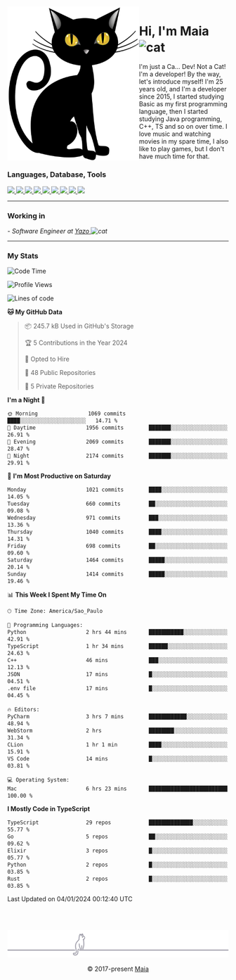 <img align="left" src="https://raw.githubusercontent.com/gabrielmaialva33/gabrielmaialva33/master/assets/cat_0.png" alt="Stats" width="300px">

<h1 align="left">Hi, I'm Maia 
<img src="https://emojis.slackmojis.com/emojis/images/1643509834/36299/black-cat.gif?1643509834" width="50" height="60" align="center"  alt="cat"/>
</h1>

I'm just a Ca... Dev! Not a Cat! I'm a developer! By the way, let's introduce myself!
I'm 25 years old, and I'm a developer since 2015, I started studying Basic as my first programming
language, then I started studying Java programming, C++, TS and so on over time.
I love music and watching movies in my spare time, I also like to play games, but I don't have much time for that.

<h3 align="left">Languages, Database, Tools</h3>
<p>
  <a href="https://www.typescriptlang.org">
    <img src="https://skillicons.dev/icons?i=ts" />
  </a>
  <a href="https://go.dev">
    <img src="https://skillicons.dev/icons?i=go" />
  </a>
  <a href="https://www.python.org">
    <img src="https://skillicons.dev/icons?i=python" />
  </a>
  <a href="https://gradle.org">
    <img src="https://skillicons.dev/icons?i=gradle" />
  </a>
  <a href="https://redis.io">
    <img src="https://skillicons.dev/icons?i=redis" />
  </a>
  <a href="https://www.mongodb.com">
    <img src="https://skillicons.dev/icons?i=mongodb" />
  </a>
  <a href="https://nodejs.org">
    <img src="https://skillicons.dev/icons?i=nodejs" />
  </a>
  <a href="https://www.javascript.com">
    <img src="https://skillicons.dev/icons?i=js" />
  </a>
  <a href="https://www.docker.com">
    <img src="https://skillicons.dev/icons?i=docker" />
  </a>
</p>

<hr/>

<h3>Working in</h3>

<p><em> - Software Engineer at <a href="[https://pdasolucoes.com.br](https://yazo.com.br/)">Yazo
</a><img src="https://media.giphy.com/media/WUlplcMpOCEmTGBtBW/giphy.gif" width="30" alt="cat"> 
</em></p>

<hr/>

### My Stats

<!--START_SECTION:waka-->
![Code Time](http://img.shields.io/badge/Code%20Time-3%2C655%20hrs%2018%20mins-blue)

![Profile Views](http://img.shields.io/badge/Profile%20Views-2-blue)

![Lines of code](https://img.shields.io/badge/From%20Hello%20World%20I%27ve%20Written-2.1%20million%20lines%20of%20code-blue)

**🐱 My GitHub Data** 

> 📦 245.7 kB Used in GitHub's Storage 
 > 
> 🏆 5 Contributions in the Year 2024
 > 
> 💼 Opted to Hire
 > 
> 📜 48 Public Repositories 
 > 
> 🔑 5 Private Repositories 
 > 
**I'm a Night 🦉** 

```text
🌞 Morning                1069 commits        ████░░░░░░░░░░░░░░░░░░░░░   14.71 % 
🌆 Daytime                1956 commits        ███████░░░░░░░░░░░░░░░░░░   26.91 % 
🌃 Evening                2069 commits        ███████░░░░░░░░░░░░░░░░░░   28.47 % 
🌙 Night                  2174 commits        ███████░░░░░░░░░░░░░░░░░░   29.91 % 
```
📅 **I'm Most Productive on Saturday** 

```text
Monday                   1021 commits        ████░░░░░░░░░░░░░░░░░░░░░   14.05 % 
Tuesday                  660 commits         ██░░░░░░░░░░░░░░░░░░░░░░░   09.08 % 
Wednesday                971 commits         ███░░░░░░░░░░░░░░░░░░░░░░   13.36 % 
Thursday                 1040 commits        ████░░░░░░░░░░░░░░░░░░░░░   14.31 % 
Friday                   698 commits         ██░░░░░░░░░░░░░░░░░░░░░░░   09.60 % 
Saturday                 1464 commits        █████░░░░░░░░░░░░░░░░░░░░   20.14 % 
Sunday                   1414 commits        █████░░░░░░░░░░░░░░░░░░░░   19.46 % 
```


📊 **This Week I Spent My Time On** 

```text
🕑︎ Time Zone: America/Sao_Paulo

💬 Programming Languages: 
Python                   2 hrs 44 mins       ███████████░░░░░░░░░░░░░░   42.91 % 
TypeScript               1 hr 34 mins        ██████░░░░░░░░░░░░░░░░░░░   24.63 % 
C++                      46 mins             ███░░░░░░░░░░░░░░░░░░░░░░   12.13 % 
JSON                     17 mins             █░░░░░░░░░░░░░░░░░░░░░░░░   04.51 % 
.env file                17 mins             █░░░░░░░░░░░░░░░░░░░░░░░░   04.45 % 

🔥 Editors: 
PyCharm                  3 hrs 7 mins        ████████████░░░░░░░░░░░░░   48.94 % 
WebStorm                 2 hrs               ████████░░░░░░░░░░░░░░░░░   31.34 % 
CLion                    1 hr 1 min          ████░░░░░░░░░░░░░░░░░░░░░   15.91 % 
VS Code                  14 mins             █░░░░░░░░░░░░░░░░░░░░░░░░   03.81 % 

💻 Operating System: 
Mac                      6 hrs 23 mins       █████████████████████████   100.00 % 
```

**I Mostly Code in TypeScript** 

```text
TypeScript               29 repos            ██████████████░░░░░░░░░░░   55.77 % 
Go                       5 repos             ██░░░░░░░░░░░░░░░░░░░░░░░   09.62 % 
Elixir                   3 repos             █░░░░░░░░░░░░░░░░░░░░░░░░   05.77 % 
Python                   2 repos             █░░░░░░░░░░░░░░░░░░░░░░░░   03.85 % 
Rust                     2 repos             █░░░░░░░░░░░░░░░░░░░░░░░░   03.85 % 
```




 Last Updated on 04/01/2024 00:12:40 UTC
<!--END_SECTION:waka-->


<br/>
<br/>

<p align="center"><img src="https://raw.githubusercontent.com/gabrielmaialva33/gabrielmaialva33/master/assets/gray0_ctp_on_line.svg?sanitize=true" /></p>
<p align="center">&copy; 2017-present <a href="https://github.com/gabrielmaialva33/" target="_blank">Maia</a>

